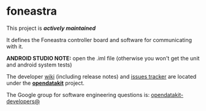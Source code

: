 # foneastra

This project is __*actively maintained*__

It defines the Foneastra controller board and software for communicating with it.

__ANDROID STUDIO NOTE:__ open the .iml file (otherwise you won't get the unit and android system tests)

The developer [wiki](https://github.com/opendatakit/opendatakit/wiki) (including release notes) and
[issues tracker](https://github.com/opendatakit/opendatakit/issues) are located under
the [**opendatakit**](https://github.com/opendatakit/opendatakit) project.

The Google group for software engineering questions is: [opendatakit-developers@](https://groups.google.com/forum/#!forum/opendatakit-developers)

